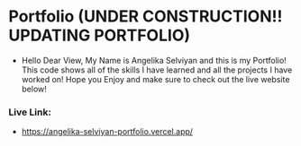 # Portfolio (UNDER CONSTRUCTION!! UPDATING PORTFOLIO)
- Hello Dear View, My Name is Angelika Selviyan and this is my Portfolio! This code shows all of the skills I have learned and all the projects I have worked on! Hope you Enjoy and make sure to check out the live website below!

### Live Link:
- https://angelika-selviyan-portfolio.vercel.app/



